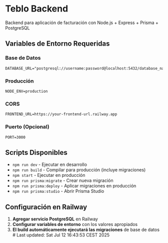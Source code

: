 # Teblo Backend

Backend para aplicación de facturación con Node.js + Express + Prisma + PostgreSQL

## Variables de Entorno Requeridas

### Base de Datos
```
DATABASE_URL="postgresql://username:password@localhost:5432/database_name"
```

### Producción
```
NODE_ENV=production
```



### CORS
```
FRONTEND_URL=https://your-frontend-url.railway.app
```

### Puerto (Opcional)
```
PORT=3000
```

## Scripts Disponibles

- `npm run dev` - Ejecutar en desarrollo
- `npm run build` - Compilar para producción (incluye migraciones)
- `npm start` - Ejecutar en producción
- `npm run prisma:migrate` - Crear nueva migración
- `npm run prisma:deploy` - Aplicar migraciones en producción
- `npm run prisma:studio` - Abrir Prisma Studio

## Configuración en Railway

1. **Agregar servicio PostgreSQL** en Railway
2. **Configurar variables de entorno** con los valores apropiados
3. **El build automáticamente ejecutará las migraciones** de base de datos # Last updated: Sat Jul 12 16:43:53 CEST 2025
